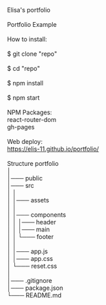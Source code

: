 Elisa's portfolio <br>
<br>
Portfolio Example<br>
<br>
How to install:<br>
<br>
$ git clone "repo"<br>
<br>
$ cd "repo"<br>
<br>
$ npm install<br>
<br>
$ npm start<br>
<br>
NPM Packages:<br>
react-router-dom<br>
gh-pages<br>
<br>
Web deploy:<br>
https://elis-11.github.io/portfolio/<br>
<br>
Structure portfolio<br>
 │<br>
 │─── public<br>
 │─── src<br>
 │     │<br>
 │     │─── assets<br>
 │     │     <br>
 │     │─── components<br>
 │     │     │─── header<br>
 │     │     │─── main<br>
 │     │     └─── footer<br>
 │     │     <br>
 │     │─── app.js<br>
 │     │─── app.css<br>
 │     └─── reset.css<br>
 │ <br>
 │─── .gitignore<br>
 │─── package.json<br>
 └─── README.md<br>